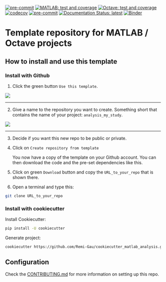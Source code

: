 <!--
When you have set up your repo you may need to change those badges
-->

[![pre-commit](https://github.com/Remi-Gau/template_matlab_analysis/actions/workflows/run_precommit.yml/badge.svg)](https://github.com/Remi-Gau/template_matlab_analysis/actions/workflows/run_precommit.yml)
[![MATLAB: test and coverage](https://github.com/Remi-Gau/template_matlab_analysis/actions/workflows/matlab_test_and_coverage.yml/badge.svg)](https://github.com/Remi-Gau/template_matlab_analysis/actions/workflows/matlab_test_and_coverage.yml)
[![Octave: test and coverage](https://github.com/Remi-Gau/template_matlab_analysis/actions/workflows/octave_test_and_coverage.yml/badge.svg?branch=main)](https://github.com/Remi-Gau/template_matlab_analysis/actions/workflows/octave_test_and_coverage.yml)
[![codecov](https://codecov.io/gh/Remi-Gau/template_matlab_analysis/branch/master/graph/badge.svg?token=aFXb7WSAsm)](https://codecov.io/gh/Remi-Gau/template_matlab_analysis)
[![pre-commit](https://img.shields.io/badge/pre--commit-enabled-brightgreen?logo=pre-commit&logoColor=white)](https://github.com/pre-commit/pre-commit)
[![Documentation Status: latest](https://readthedocs.org/projects/template_matlab_analysis/badge/?version=latest)](https://template_matlab_analysis.readthedocs.io/en/latest/?badge=latest)
[![Binder](https://mybinder.org/badge_logo.svg)](https://mybinder.org/v2/gh/Remi-Gau/template_matlab_analysis/main)

# Template repository for MATLAB / Octave projects

## How to install and use this template

### Install with Github

1. Click the green button `Use this template`.

![](https://user-images.githubusercontent.com/6961185/167254070-b6fd34dc-1334-41c5-b0a6-eb7234f008d9.jpg)

<hr>

2. Give a name to the repository you want to create. Something short that
   contains the name of your project: `analysis_my_study`.

![](https://user-images.githubusercontent.com/6961185/167254100-ad4eaa48-36a9-4dee-947e-d6957ab6d8a5.png)

<hr>

3. Decide if you want this new repo to be public or private.

4. Click on `Create repository from template`

   You now have a copy of the template on your Github account. You can then
   download the code and the pre-set dependencies like this.

5. Click on green `Download` button and copy the `URL_to_your_repo` that is
   shown there.

6. Open a terminal and type this:

```bash
git clone URL_to_your_repo
```

### Install with cookiecutter

Install Cookiecutter:

```bash
pip install -U cookiecutter
```

Generate project:

```bash
cookiecutter https://github.com/Remi-Gau/cookiecutter_matlab_analysis.git
```

## Configuration

Check the
[CONTRIBUTING.md](https://github.com/Remi-Gau/template_matlab_analysis/blob/main/CONTRIBUTING.md)
for more information on setting up this repo.
